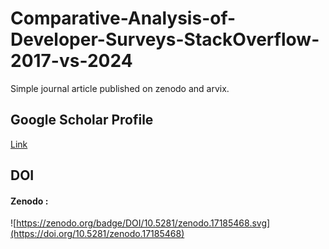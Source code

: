 # Comparative-Analysis-of-Developer-Surveys-StackOverflow-2017-vs-2024
Simple journal article published on zenodo and arvix.


## Google Scholar Profile
[Link](https://scholar.google.com/citations?view_op=list_works&hl=ar&hl=ar&user=D5FEzIgAAAAJ)

## DOI
#### Zenodo :
![https://zenodo.org/badge/DOI/10.5281/zenodo.17185468.svg](https://doi.org/10.5281/zenodo.17185468)
